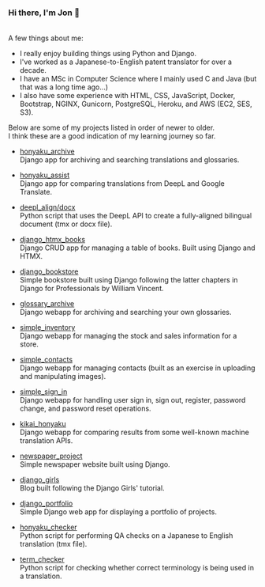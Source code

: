### Hi there, I'm Jon 👋

<br>A few things about me:

- I really enjoy building things using Python and Django.
- I've worked as a Japanese-to-English patent translator for over a decade.
- I have an MSc in Computer Science where I mainly used C and Java (but that was a long time ago...)
- I also have some experience with HTML, CSS, JavaScript, Docker, Bootstrap, NGINX, Gunicorn, PostgreSQL, Heroku, and AWS (EC2, SES, S3).

Below are some of my projects listed in order of newer to older.<br>
I think these are a good indication of my learning journey so far.

- [honyaku_archive](https://github.com/4ka0/honyaku_archive)<br>
Django app for archiving and searching translations and glossaries.

- [honyaku_assist](https://github.com/4ka0/honyaku_assist)<br>
Django app for comparing translations from DeepL and Google Translate.

- [deepl_align/docx](https://github.com/4ka0/deepl_align)<br>
Python script that uses the DeepL API to create a fully-aligned bilingual document (tmx or docx file).

- [django_htmx_books](https://github.com/4ka0/django_htmx_books)<br>
Django CRUD app for managing a table of books. Built using Django and HTMX.

- [django_bookstore](https://github.com/4ka0/django_for_pros_chapters_4_to_17)<br>
Simple bookstore built using Django following the latter chapters in Django for Professionals by William Vincent.

- [glossary_archive](https://github.com/4ka0/glossary_archive)<br>
Django webapp for archiving and searching your own glossaries.

- [simple_inventory](https://github.com/4ka0/simple_inventory)<br>
Django webapp for managing the stock and sales information for a store.

- [simple_contacts](https://github.com/4ka0/simple_contacts)<br>
Django webapp for managing contacts (built as an exercise in uploading and manipulating images).

- [simple_sign_in](https://github.com/4ka0/simple_sign_in)<br>
Django webapp for handling user sign in, sign out, register, password change, and password reset operations.

- [kikai_honyaku](https://github.com/4ka0/kikai_honyaku)<br>
Django webapp for comparing results from some well-known machine translation APIs.

- [newspaper_project](https://github.com/4ka0/newspaper_project)<br>
Simple newspaper website built using Django.

- [django_girls](https://github.com/4ka0/django_girls)<br>
Blog built following the Django Girls' tutorial.

- [django_portfolio](https://github.com/4ka0/django_portfolio)<br>
Simple Django web app for displaying a portfolio of projects.

- [honyaku_checker](https://github.com/4ka0/honyaku_checker)<br>
Python script for performing QA checks on a Japanese to English translation (tmx file).

- [term_checker](https://github.com/4ka0/term_checker)<br>
Python script for checking whether correct terminology is being used in a translation.

